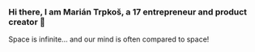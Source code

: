 ### Hi there, I am Marián Trpkoš, a 17 entrepreneur and product creator 👋

Space is infinite... and our mind is often compared to space!

<!--
**majda107/majda107** is a ✨ _special_ ✨ repository because its `README.md` (this file) appears on your GitHub profile.

Here are some ideas to get you started:

🔭 I’m currently working on many projects...
🌱 I’m currently learning to be a good frontend desinger (I am backend dev)
- 👯 I’m looking to collaborate on ...
- 🤔 I’m looking for help with ...
💬 Ask me about anything, literally made app for this
- 📫 How to reach me: ...
- 😄 Pronouns: ...
⚡ Fun fact: I love DnB
-->


